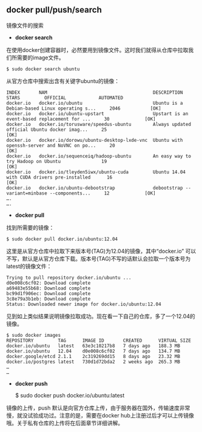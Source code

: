 
## docker  pull/push/search

镜像文件的搜索

* **docker  search**

在使用docker创建容器时，必然要用到镜像文件。这时我们就得从仓库中拉取我们所需要的image文件。


	$ sudo docker search ubuntu
	
	
从官方仓库中搜索出含有关键字ubuntu的镜像：

    INDEX       NAM                                       DESCRIPTION                                       STARS         OFFICIAL            AUTOMATED
    docker.io   docker.io/ubuntu                          Ubuntu is a Debian-based Linux operating s...     2046           [OK]       
    docker.io   docker.io/ubuntu-upstart                  Upstart is an event-based replacement for ...     30             [OK]       
    docker.io   docker.io/torusware/speedus-ubuntu        Always updated official Ubuntu docker imag...     25                                       [OK]
    docker.io   docker.io/dorowu/ubuntu-desktop-lxde-vnc  Ubuntu with openssh-server and NoVNC on po...     20                                       [OK]
    docker.io   docker.io/sequenceiq/hadoop-ubuntu        An easy way to try Hadoop on Ubuntu               19                                       [OK]
    docker.io   docker.io/tleyden5iwx/ubuntu-cuda         Ubuntu 14.04 with CUDA drivers pre-installed      16                                       [OK]
    docker.io   docker.io/ubuntu-debootstrap              debootstrap --variant=minbase --components...     12             [OK]         
    ….
    ….

* **docker pull**


找到所需要的镜像：

	
	$ sudo docker pull docker.io/ubuntu:12.04
	

这里是从官方仓库中拉取下来版本号(TAG)为12.04的镜像，其中“docker.io” 可以不写，默认是从官方仓库下载。版本号(TAG)不写的话默认会拉取一个版本号为latest的镜像文件：

    Trying to pull repository docker.io/ubuntu ...
    d0e008c6cf02: Download complete 
    a69483e55b68: Download complete 
    bc99d1f906ec: Download complete 
    3c8e79a3b1eb: Download complete 
    Status: Downloaded newer image for docker.io/ubuntu:12.04


见到如上类似结果说明镜像拉取成功。现在看一下自己的仓库，多了一个12.04的镜像。
	
	$ sudo docker images
	REPOSITORY         TAG      IMAGE ID       CREATED      VIRTUAL SIZE
	docker.io/ubuntu   latest   63e3c10217b8   7 days ago   188.3 MB
	docker.io/ubuntu   12.04    d0e008c6cf02   7 days ago   134.7 MB
	docker.google/etcd 2.1.1    2c319269dd15   8 days ago   23.32 MB
	docker.io/postgres latest   730d1d72bda2   2 weeks ago  265.3 MB
	…
	…

* **docker push**

	
	$ sudo docker push docker.io/ubuntu:latest
	

镜像的上传，push  默认是向官方仓库上传，由于服务器在国外，传输速度非常慢，就没试验成功过。注意的是，需要在docker  hub上注册过后才可以上传镜像哦。关于私有仓库的上传将在后面章节详细讲解。




